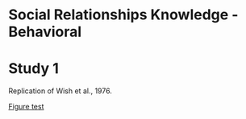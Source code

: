 # Social Relationships Knowledge - Behavioral

# Study 1
Replication of Wish et al., 1976.

[Figure test](https://github.com/hspopal/srk_behavioral/blob/master/docs/index.html)

